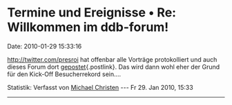Termine und Ereignisse • Re: Willkommen im ddb-forum!
=====================================================

Date: 2010-01-29 15:33:16

<http://twitter.com/presroi> hat offenbar alle Vorträge protokolliert
und auch dieses Forum dort
[gepostet](http://twitter.com/presroi/statuses/8274354417){.postlink}.
Das wird dann wohl eher der Grund für den Kick-Off Besucherrekord
sein\....

Statistik: Verfasst von [Michael
Christen](http://ddb-forum.de/memberlist.php?mode=viewprofile&u=54) ---
Fr 29. Jan 2010, 15:33

------------------------------------------------------------------------
